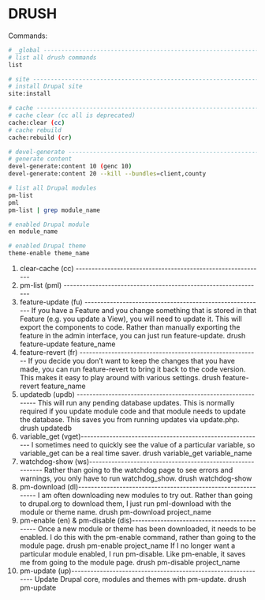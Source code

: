 # DRUSH

Commands:

```bash
# _global ----------------------------------------------------------------------
# list all drush commands
list

# site -------------------------------------------------------------------------
# install Drupal site
site:install

# cache ------------------------------------------------------------------------
# cache clear (cc all is deprecated)
cache:clear (cc)
# cache rebuild
cache:rebuild (cr)

# devel-generate ---------------------------------------------------------------
# generate content
devel-generate:content 10 (genc 10)
devel-generate:content 20 --kill --bundles=client,county

# list all Drupal modules
pm-list
pml
pm-list | grep module_name

# enabled Drupal module
en module_name

# enabled Drupal theme
theme-enable theme_name
```

1. clear-cache (cc) ------------------------------------------------------------
2. pm-list (pml) ---------------------------------------------------------------
3. feature-update (fu) ---------------------------------------------------------
If you have a Feature and you change something that is stored in that Feature (e.g. you update a View), you will need to update it. This will export the components to code. Rather than manually exporting the feature in the admin interface, you can just run feature-update.
drush feature-update feature_name
4. feature-revert (fr) ---------------------------------------------------------
If you decide you don’t want to keep the changes that you have made, you can run feature-revert to bring it back to the code version. This makes it easy to play around with various settings.
drush feature-revert feature_name
5. updatedb (updb) -------------------------------------------------------------
This will run any pending database updates. This is normally required if you update module code and that module needs to update the database. This saves you from running updates via update.php.
drush updatedb
6. variable_get (vget)----------------------------------------------------------
I sometimes need to quickly see the value of a particular variable, so variable_get can be a real time saver.
drush variable_get variable_name
7. watchdog-show (ws)-----------------------------------------------------------
Rather than going to the watchdog page to see errors and warnings, you only have to run watchdog_show.
drush watchdog-show
8. pm-download (dl)-------------------------------------------------------------
I am often downloading new modules to try out. Rather than going to drupal.org to download them, I just run pml-download with the module or theme name.
drush pm-download project_name
9. pm-enable (en) & pm-disable (dis)--------------------------------------------
Once a new module or theme has been downloaded, it needs to be enabled. I do this with the pm-enable command, rather than going to the module page.
drush pm-enable project_name
If I no longer want a particular module enabled, I run pm-disable. Like pm-enable, it saves me from going to the module page.
drush pm-disable project_name
10. pm-update (up)--------------------------------------------------------------
Update Drupal core, modules and themes with pm-update.
drush pm-update
